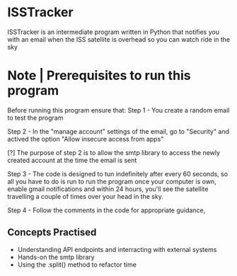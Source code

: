 # ISSTracker
ISSTracker is an intermediate program written in Python that notifies you with an email when the ISS satellite is overhead so
you can watch ride in the sky

# Note | Prerequisites to run this program

Before running this program ensure that:
Step 1 - You create a random email to test the program

Step 2 - In the "manage account" settings of the email, go to "Security" and actived the option "Allow insecure access from apps"

[?] The purpose of step 2 is to allow the smtp library to access the newly created account at the time the email is sent

Step 3 - The code is designed to tun indefinitely after every 60 seconds, so all you have to do is run to run the program once your computer is own, enable gmail notifications and within 24 hours, you'll see the satellite travelling a couple of  times over your head in the sky.

Step 4 - Follow the comments in the code for appropriate guidance,

## Concepts Practised

- Understanding API endpoints and interracting with external systems
- Hands-on the smtp library
- Using the .split() method to refactor time